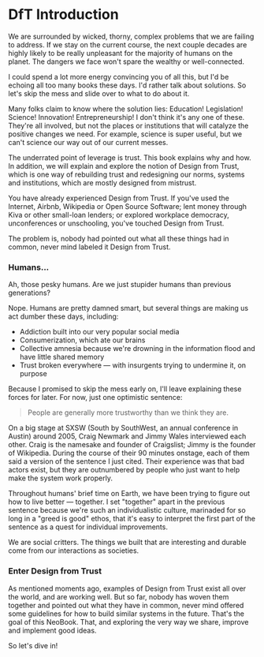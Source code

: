 # DfT Introduction

We are surrounded by wicked, thorny, complex problems that we are failing to address. If we stay on the current course, the next couple decades are highly likely to be really unpleasant for the majority of humans on the planet. The dangers we face won't spare the wealthy or well-connected. 

I could spend a lot more energy convincing you of all this, but I'd be echoing all too many books these days. I'd rather talk about solutions. So let's skip the mess and slide over to what to do about it. 

Many folks claim to know where the solution lies: Education! Legislation! Science! Innovation! Entrepreneurship! I don't think it's any one of these. They're all involved, but not the places or institutions that will catalyze the positive changes we need. For example, science is super useful, but we can't science our way out of our current messes. 

The underrated point of leverage is trust. This book explains why and how. In addition, we will explain and explore the notion of Design from Trust, which is one way of rebuilding trust and redesigning our norms, systems and institutions, which are mostly designed from mistrust. 

You have already experienced Design from Trust. If you've used the Internet, Airbnb, Wikipedia or Open Source Software; lent money through Kiva or other small-loan lenders; or explored workplace democracy, unconferences or unschooling, you've touched Design from Trust. 

The problem is, nobody had pointed out what all these things had in common, never mind labeled it Design from Trust. 
### Humans...

Ah, those pesky humans. Are we just stupider humans than previous generations? 

Nope. Humans are pretty damned smart, but several things are making us act dumber these days, including: 

- Addiction built into our very popular social media  
- Consumerization, which ate our brains  
- Collective amnesia because we're drowning in the information flood and have little shared memory  
- Trust broken everywhere — with insurgents trying to undermine it, on purpose  

Because I promised to skip the mess early on, I'll leave explaining these forces for later. For now, just one optimistic sentence: 

> People are generally more trustworthy than we think they are. 

On a big stage at SXSW (South by SouthWest, an annual conference in Austin) around 2005, Craig Newmark and Jimmy Wales interviewed each other. Craig is the namesake and founder of Craigslist; Jimmy is the founder of Wikipedia. During the course of their 90 minutes onstage, each of them said a version of the sentence I just cited. Their experience was that bad actors exist, but they are outnumbered by people who just want to help make the system work properly. 

Throughout humans' brief time on Earth, we have been trying to figure out how to live better — together. I set "together" apart in the previous sentence because we're such an individualistic culture, marinaded for so long in a "greed is good" ethos, that it's easy to interpret the first part of the sentence as a quest for individual improvements. 

We are social critters. The things we built that are interesting and durable come from our interactions as societies. 
### Enter Design from Trust

As mentioned moments ago, examples of Design from Trust exist all over the world, and are working well. But so far, nobody has woven them together and pointed out what they have in common, never mind offered some guidelines for how to build similar systems in the future. That's the goal of this NeoBook. That, and exploring the very way we share, improve and implement good ideas. 

So let's dive in!

